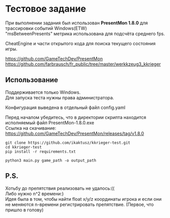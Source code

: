 # Тестовое задание

При выполнении задания был использован **PresentMon 1.8.0** для трассировки событий Windows(ETW)  
"msBetweenPresents" метрика использована для подсчёта среднего fps.

CheatEngine и части открытого кода для поиска текущего состояния игры.

https://github.com/GameTechDev/PresentMon  
https://github.com/farbrausch/fr_public/tree/master/werkkzeug3_kkrieger

## Использование
Поддерживается только Windows.  
Для запуска теста нужны права администратора.  

Конфигурация выведена в отдельный файл config.yaml

Перед началом убедитесь, что в директории скрипта находится исполняемый файл PresentMon-1.8.0.exe  
Ссылка на скачивание: https://github.com/GameTechDev/PresentMon/releases/tag/v1.8.0  
  
`git clone https://github.com/ikaktusz/kkrieger-test.git`  
`cd kkrieger-test`  
`pip install -r requirements.txt`  

`python3 main.py game_path -o output_path`

## P.S.
Хотьбу до препятствия реализовать не удалось:((  
Либо нужно n^2 времени:)  
Идея была в том, чтобы найти float x/y/z координаты игрока и если они не меняются n-времени регистрировать препятствие. (Первое, что пришло в голову)